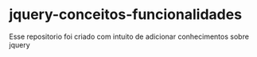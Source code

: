 # jquery-conceitos-funcionalidades
Esse repositorio foi criado com intuito de adicionar conhecimentos sobre jquery
